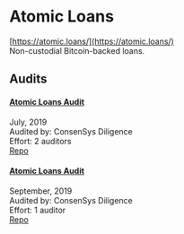 
# Atomic Loans
  
[https://atomic.loans/](https://atomic.loans/)<br>
Non-custodial Bitcoin-backed loans.


## Audits



#### [Atomic Loans Audit](https://github.com/ConsenSys/atomic-loans-audit-report-2019-07)

July, 2019<br>
Audited by: ConsenSys Diligence<br>Effort: 2 auditors<br>
[Repo](https://github.com/AtomicLoans/atomicloans-eth-contracts)
      


#### [Atomic Loans Audit](https://diligence.consensys.net/audits/2019/09/atomic-loans/)

September, 2019<br>
Audited by: ConsenSys Diligence<br>Effort: 1 auditor<br>
[Repo](https://github.com/AtomicLoans/atomicloans-eth-contracts)
      

  



